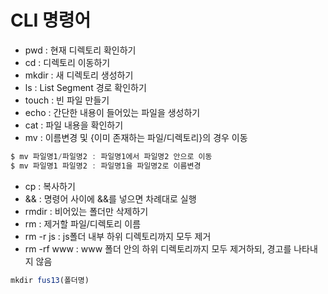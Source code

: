 # CLI 명령어

* pwd : 현재 디렉토리 확인하기
* cd : 디렉토리 이동하기
* mkdir : 새 디렉토리 생성하기
* ls : List Segment 경로 확인하기
* touch : 빈 파일 만들기
* echo : 간단한 내용이 들어있는 파일을 생성하기
* cat : 파일 내용을 확인하기
* mv : 이름변경 및 {이미 존재하는 파일/디렉토리}의 경우 이동
``` js
$ mv 파일명1/파일명2 : 파일명1에서 파일명2 안으로 이동
$ mv 파일명1 파일명2 : 파일명1을 파일명2로 이름변경
```

* cp : 복사하기
* && : 명령어 사이에 &&를 넣으면 차례대로 실행
* rmdir : 비어있는 폴더만 삭제하기
* rm : 제거할 파일/디렉토리 이름
* rm -r js : js폴더 내부 하위 디렉토리까지 모두 제거
* rm -rf www : www 폴더 안의 하위 디렉토리까지 모두 제거하되, 경고를 나타내지 않음
``` js
mkdir fus13(폴더명)
```